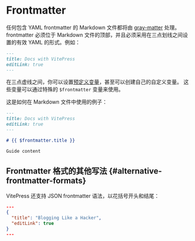 # Frontmatter

任何包含 YAML frontmatter 的 Markdown 文件都将由 [gray-matter](https://github.com/jonschlinkert/gray-matter) 处理。 frontmatter 必须位于 Markdown 文件的顶部，并且必须采用在三点划线之间设置的有效 YAML 的形式。例如：

```md
---
title: Docs with VitePress
editLink: true
---
```

在三点虚线之间，你可以设置[预定义变量](../config/frontmatter-config)，甚至可以创建自己的自定义变量。 这些变量可以通过特殊的 <code>$frontmatter</code> 变量来使用。

这是如何在 Markdown 文件中使用的例子：

```md
---
title: Docs with VitePress
editLink: true
---

# {{ $frontmatter.title }}

Guide content
```

## Frontmatter 格式的其他写法 {#alternative-frontmatter-formats}

VitePress 还支持 JSON frontmatter 语法，以花括号开头和结尾：

```json
---
{
  "title": "Blogging Like a Hacker",
  "editLink": true
}
---
```
